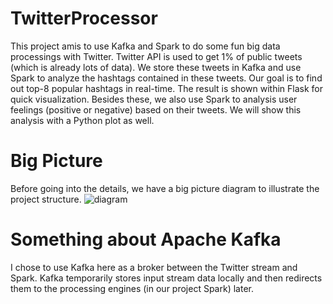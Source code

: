 # TwitterProcessor
This project amis to use Kafka and Spark to do some fun big data processings with Twitter. Twitter API is used to get 1% of public tweets (which is already lots of data). We store these tweets in Kafka and use Spark to analyze the hashtags contained in these tweets. Our goal is to find out top-8 popular hashtags in real-time. The result is shown within Flask for quick visualization. Besides these, we also use Spark to analysis user feelings (positive or negative) based on their tweets. We will show this analysis with a Python plot as well.

# Big Picture
Before going into the details, we have a big picture diagram to illustrate the project structure.
![diagram]()



# Something about Apache Kafka
I chose to use Kafka here as a broker between the Twitter stream and Spark. Kafka temporarily stores input stream data locally and then redirects them to the processing engines (in our project Spark) later.

